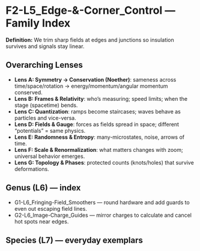 # F2-L5_Edge-&-Corner_Control — Family Index
**Definition:** We trim sharp fields at edges and junctions so insulation survives and signals stay linear.
## Overarching Lenses

- **Lens A: Symmetry -> Conservation (Noether)**: sameness across time/space/rotation → energy/momentum/angular momentum conserved.
- **Lens B: Frames & Relativity**: who’s measuring; speed limits; when the stage (spacetime) bends.
- **Lens C: Quantization**: ramps become staircases; waves behave as particles and vice-versa.
- **Lens D: Fields & Gauge**: forces as fields spread in space; different “potentials” = same physics.
- **Lens E: Randomness & Entropy**: many-microstates, noise, arrows of time.
- **Lens F: Scale & Renormalization**: what matters changes with zoom; universal behavior emerges.
- **Lens G: Topology & Phases**: protected counts (knots/holes) that survive deformations.

## Genus (L6) — index
- G1-L6_Fringing-Field_Smoothers — round hardware and add guards to even out escaping field lines.
- G2-L6_Image-Charge_Guides — mirror charges to calculate and cancel hot spots near edges.
## Species (L7) — everyday exemplars
